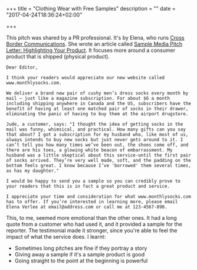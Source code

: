 +++
title = "Clothing Wear with Free Samples"
description = ""
date = "2017-04-24T18:36:24+02:00"

+++

This pitch was shared by a PR professional. It's by Elena, who runs [Cross Border Communications](http://crossborderpr.com/). She wrote an article called [Sample Media Pitch Letter: Highlighting Your Product](http://prinyourpajamas.com/media-pitch-sample/). It focuses more around a consumer product that is shipped (physical product).


```
Dear Editor,

I think your readers would appreciate our new website called www.monthlysocks.com.

We deliver a brand new pair of cushy men’s dress socks every month by mail – just like a magazine subscription. For about $6 a month including shipping anywhere in Canada and the US, subscribers have the benefit of having at least one matched pair of socks in their drawer, eliminating the panic of having to buy them at the airport drugstore.

Jude, a customer, says: "I thought the idea of getting socks in the mail was funny, whimsical, and practical. How many gifts can you say that about? I got a subscription for my husband who, like most of us, always intends to buy new socks but just never gets around to it. I can’t tell you how many times we’ve been out, the shoes come off, and there are his toes, a glowing white beacon of embarrassment. My husband was a little skeptical about this service-until the first pair of socks arrived. They’re very well made, soft, and the padding on the bottom feels great. I know because I’ve 'borrowed' them several times, as has my daughter."

I would be happy to send you a sample so you can credibly prove to your readers that this is in fact a great product and service.

I appreciate your time and consideration for what www.monthlysocks.com has to offer. If you’re interested in learning more, please email Elena Verlee at email@address.com or call me at 123-4567-890.
```

This, to me, seemed more emotional than the other ones. It had a long quote from a customer who had used it, and it provided a sample for the reporter. The testimonial made it stronger, since you're able to feel the impact of what the service does. I learnt:

- Sometimes long pitches are fine if they portray a story
- Giving away a sample if it's a sample product is good
- Going straight to the point at the beginning is powerful